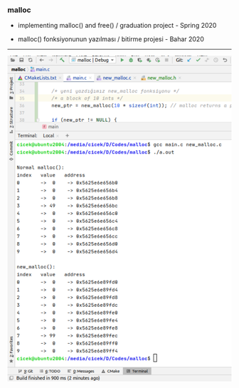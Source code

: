 ### malloc

- implementing malloc() and free() / graduation project - Spring 2020

- malloc() fonksiyonunun yazılması / bitirme projesi - Bahar 2020

---

![terminal_output](terminal_output.png)
